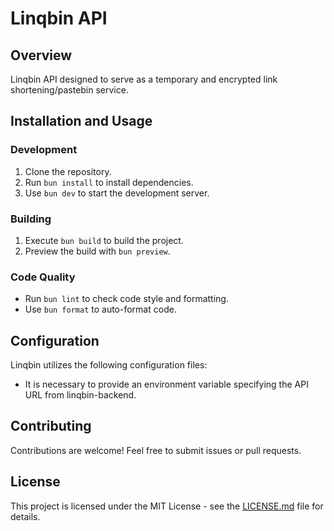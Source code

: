 # Linqbin API

## Overview

Linqbin API designed to serve as a temporary and encrypted link shortening/pastebin service.

## Installation and Usage

### Development

1. Clone the repository.
2. Run `bun install` to install dependencies.
3. Use `bun dev` to start the development server.

### Building

1. Execute `bun build` to build the project.
2. Preview the build with `bun preview`.

### Code Quality

- Run `bun lint` to check code style and formatting.
- Use `bun format` to auto-format code.

## Configuration

Linqbin utilizes the following configuration files:

- It is necessary to provide an environment variable specifying the API URL from linqbin-backend.

## Contributing

Contributions are welcome! Feel free to submit issues or pull requests.

## License

This project is licensed under the MIT License - see the [LICENSE.md](LICENSE.md) file for details.
